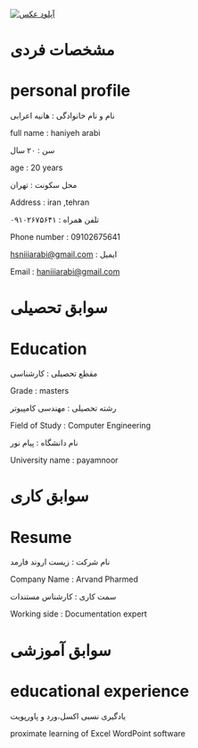 <a href="https://8pic.ir/" target="_blank" title="آپلود عکس"><img src="https://8pic.ir/uploads/۲۰۲۰۱۰۰۸-۱۲۳۰۵۸.jpg" border="0" alt="آپلود عکس"></a>


# مشخصات فردی 

# personal profile

نام و نام خانوادگی : هانیه اعرابی

full name : haniyeh arabi

سن : ۲۰ سال

age : 20 years

محل سکونت : تهران

Address : iran ,tehran

تلفن همراه  : ۰۹۱۰۲۶۷۵۶۴۱

Phone number : 09102675641

hsniiiarabi@gmail.com : ایمیل

Email : haniiiarabi@gmail.com

# سوابق تحصیلی

# Education

مقطع تحصیلی : کارشناسی

Grade : masters

رشته تحصیلی : مهندسی کامپیوتر

Field of Study : Computer Engineering

نام دانشگاه : پیام نور

University name : payamnoor

# سوابق کاری

# Resume

نام شرکت : زیست اروند فارمد

Company Name : Arvand Pharmed

سمت کاری : کارشناس مستندات

Working side : Documentation expert

 # سوابق آموزشی
 
# educational experience

یادگیری نسبی اکسل،ورد و پاورپویت

proximate learning of Excel WordPoint software






 
